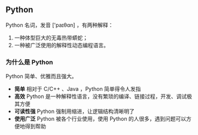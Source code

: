 ## Python ##
Python 名词，发音 ['paɪθɑn]  ，有两种解释：

1. 一种体型巨大的无毒热带蟒蛇；
2. 一种被广泛使用的解释性动态编程语言。

### 为什么是 Python ###
Python 简单、优雅而且强大。

- **简单**
	相对于 C/C++ 、Java ，Python 简单得令人发指
- **高效**
	Python 是一种解释性语言，没有繁琐的编译、链接过程，开发、调试极其方便
- **可读性强**
	Python 强制用缩进，让逻辑结构清晰明了
- **使用广泛**
	Python 被各个行业使用，使用 Python 的人很多，遇到问题可以方便地得到帮助
